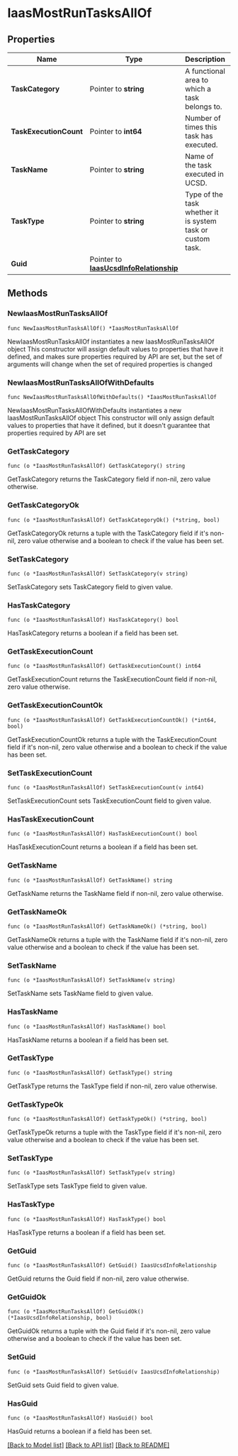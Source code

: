 # IaasMostRunTasksAllOf

## Properties

Name | Type | Description | Notes
------------ | ------------- | ------------- | -------------
**TaskCategory** | Pointer to **string** | A functional area to which a task belongs to. | [optional] [readonly] 
**TaskExecutionCount** | Pointer to **int64** | Number of times this task has executed. | [optional] [readonly] 
**TaskName** | Pointer to **string** | Name of the task executed in UCSD. | [optional] [readonly] 
**TaskType** | Pointer to **string** | Type of the task whether it is system task or custom task. | [optional] [readonly] 
**Guid** | Pointer to [**IaasUcsdInfoRelationship**](iaas.UcsdInfo.Relationship.md) |  | [optional] 

## Methods

### NewIaasMostRunTasksAllOf

`func NewIaasMostRunTasksAllOf() *IaasMostRunTasksAllOf`

NewIaasMostRunTasksAllOf instantiates a new IaasMostRunTasksAllOf object
This constructor will assign default values to properties that have it defined,
and makes sure properties required by API are set, but the set of arguments
will change when the set of required properties is changed

### NewIaasMostRunTasksAllOfWithDefaults

`func NewIaasMostRunTasksAllOfWithDefaults() *IaasMostRunTasksAllOf`

NewIaasMostRunTasksAllOfWithDefaults instantiates a new IaasMostRunTasksAllOf object
This constructor will only assign default values to properties that have it defined,
but it doesn't guarantee that properties required by API are set

### GetTaskCategory

`func (o *IaasMostRunTasksAllOf) GetTaskCategory() string`

GetTaskCategory returns the TaskCategory field if non-nil, zero value otherwise.

### GetTaskCategoryOk

`func (o *IaasMostRunTasksAllOf) GetTaskCategoryOk() (*string, bool)`

GetTaskCategoryOk returns a tuple with the TaskCategory field if it's non-nil, zero value otherwise
and a boolean to check if the value has been set.

### SetTaskCategory

`func (o *IaasMostRunTasksAllOf) SetTaskCategory(v string)`

SetTaskCategory sets TaskCategory field to given value.

### HasTaskCategory

`func (o *IaasMostRunTasksAllOf) HasTaskCategory() bool`

HasTaskCategory returns a boolean if a field has been set.

### GetTaskExecutionCount

`func (o *IaasMostRunTasksAllOf) GetTaskExecutionCount() int64`

GetTaskExecutionCount returns the TaskExecutionCount field if non-nil, zero value otherwise.

### GetTaskExecutionCountOk

`func (o *IaasMostRunTasksAllOf) GetTaskExecutionCountOk() (*int64, bool)`

GetTaskExecutionCountOk returns a tuple with the TaskExecutionCount field if it's non-nil, zero value otherwise
and a boolean to check if the value has been set.

### SetTaskExecutionCount

`func (o *IaasMostRunTasksAllOf) SetTaskExecutionCount(v int64)`

SetTaskExecutionCount sets TaskExecutionCount field to given value.

### HasTaskExecutionCount

`func (o *IaasMostRunTasksAllOf) HasTaskExecutionCount() bool`

HasTaskExecutionCount returns a boolean if a field has been set.

### GetTaskName

`func (o *IaasMostRunTasksAllOf) GetTaskName() string`

GetTaskName returns the TaskName field if non-nil, zero value otherwise.

### GetTaskNameOk

`func (o *IaasMostRunTasksAllOf) GetTaskNameOk() (*string, bool)`

GetTaskNameOk returns a tuple with the TaskName field if it's non-nil, zero value otherwise
and a boolean to check if the value has been set.

### SetTaskName

`func (o *IaasMostRunTasksAllOf) SetTaskName(v string)`

SetTaskName sets TaskName field to given value.

### HasTaskName

`func (o *IaasMostRunTasksAllOf) HasTaskName() bool`

HasTaskName returns a boolean if a field has been set.

### GetTaskType

`func (o *IaasMostRunTasksAllOf) GetTaskType() string`

GetTaskType returns the TaskType field if non-nil, zero value otherwise.

### GetTaskTypeOk

`func (o *IaasMostRunTasksAllOf) GetTaskTypeOk() (*string, bool)`

GetTaskTypeOk returns a tuple with the TaskType field if it's non-nil, zero value otherwise
and a boolean to check if the value has been set.

### SetTaskType

`func (o *IaasMostRunTasksAllOf) SetTaskType(v string)`

SetTaskType sets TaskType field to given value.

### HasTaskType

`func (o *IaasMostRunTasksAllOf) HasTaskType() bool`

HasTaskType returns a boolean if a field has been set.

### GetGuid

`func (o *IaasMostRunTasksAllOf) GetGuid() IaasUcsdInfoRelationship`

GetGuid returns the Guid field if non-nil, zero value otherwise.

### GetGuidOk

`func (o *IaasMostRunTasksAllOf) GetGuidOk() (*IaasUcsdInfoRelationship, bool)`

GetGuidOk returns a tuple with the Guid field if it's non-nil, zero value otherwise
and a boolean to check if the value has been set.

### SetGuid

`func (o *IaasMostRunTasksAllOf) SetGuid(v IaasUcsdInfoRelationship)`

SetGuid sets Guid field to given value.

### HasGuid

`func (o *IaasMostRunTasksAllOf) HasGuid() bool`

HasGuid returns a boolean if a field has been set.


[[Back to Model list]](../README.md#documentation-for-models) [[Back to API list]](../README.md#documentation-for-api-endpoints) [[Back to README]](../README.md)



